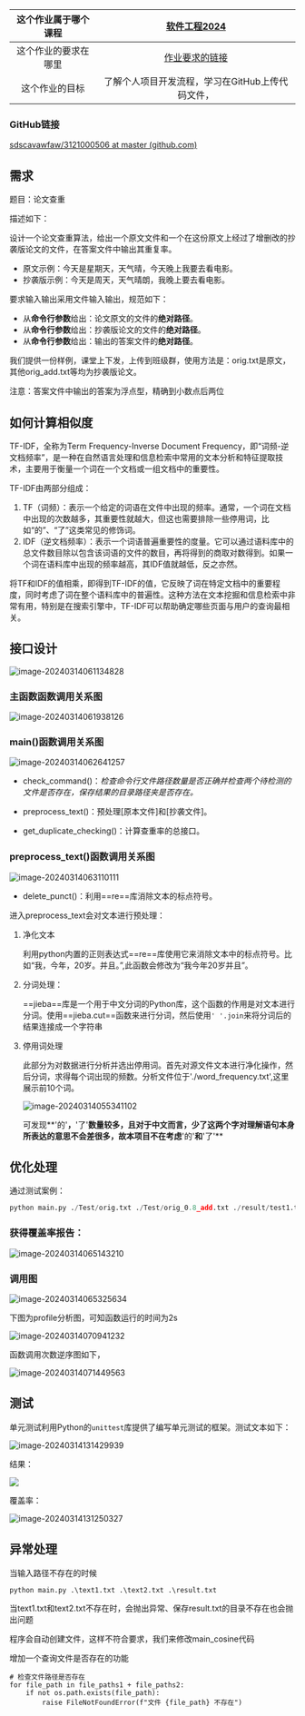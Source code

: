 | 这个作业属于哪个课程 | [软件工程2024](https://edu.cnblogs.com/campus/gdgy/SoftwareEngineering2024) |
| :------------------: | :----------------------------------------------------------: |
| 这个作业的要求在哪里 | [作业要求的链接](https://edu.cnblogs.com/campus/gdgy/SoftwareEngineering2024/homework/13136) |
|    这个作业的目标    |       了解个人项目开发流程，学习在GitHub上传代码文件，       |

### GitHub链接

[sdscavawfaw/3121000506 at master (github.com)](https://github.com/sdscavawfaw/3121000506/tree/master)

## 需求

题目：论文查重

描述如下：

设计一个论文查重算法，给出一个原文文件和一个在这份原文上经过了增删改的抄袭版论文的文件，在答案文件中输出其重复率。

- 原文示例：今天是星期天，天气晴，今天晚上我要去看电影。
- 抄袭版示例：今天是周天，天气晴朗，我晚上要去看电影。

要求输入输出采用文件输入输出，规范如下：

- 从**命令行参数**给出：论文原文的文件的**绝对路径**。
- 从**命令行参数**给出：抄袭版论文的文件的**绝对路径**。
- 从**命令行参数**给出：输出的答案文件的**绝对路径**。

我们提供一份样例，课堂上下发，上传到班级群，使用方法是：orig.txt是原文，其他orig_add.txt等均为抄袭版论文。

注意：答案文件中输出的答案为浮点型，精确到小数点后两位



## 如何计算相似度

TF-IDF，全称为Term Frequency-Inverse Document Frequency，即“词频-逆文档频率”，是一种在自然语言处理和信息检索中常用的文本分析和特征提取技术，主要用于衡量一个词在一个文档或一组文档中的重要性。

TF-IDF由两部分组成：

1. TF（词频）：表示一个给定的词语在文件中出现的频率。通常，一个词在文档中出现的次数越多，其重要性就越大，但这也需要排除一些停用词，比如“的”、“了”这类常见的修饰词。
2. IDF（逆文档频率）：表示一个词语普遍重要性的度量。它可以通过语料库中的总文件数目除以包含该词语的文件的数目，再将得到的商取对数得到。如果一个词在语料库中出现的频率越高，其IDF值就越低，反之亦然。

将TF和IDF的值相乘，即得到TF-IDF的值，它反映了词在特定文档中的重要程度，同时考虑了词在整个语料库中的普遍性。这种方法在文本挖掘和信息检索中非常有用，特别是在搜索引擎中，TF-IDF可以帮助确定哪些页面与用户的查询最相关。



## 接口设计

![image-20240314061134828](C:\Users\31435\Desktop\Typora\image-20240314061134828.png)

### 主函数函数调用关系图

![image-20240314061938126](C:\Users\31435\Desktop\Typora\image-20240314061938126.png)

### main()函数调用关系图

![image-20240314062641257](C:\Users\31435\Desktop\Typora\image-20240314062641257.png)

* check_command()：*检查命令行文件路径数量是否正确并检查两个待检测的文件是否存在，保存结果的目录路径夹是否存在。*

* preprocess_text()：预处理[原本文件]和[抄袭文件]。
* get_duplicate_checking()：计算查重率的总接口。

### preprocess_text()函数调用关系图

![image-20240314063110111](C:\Users\31435\Desktop\Typora\image-20240314063110111.png)

* delete_punct()：利用==re==库消除文本的标点符号。

  

进入preprocess_text会对文本进行预处理：

1. 净化文本

   利用python内置的正则表达式==re==库使用它来消除文本中的标点符号。比如“我，今年，20岁。并且。”,此函数会修改为“我今年20岁并且”。

2. 分词处理：

   ==jieba==库是一个用于中文分词的Python库，这个函数的作用是对文本进行分词。使用==jieba.cut==函数来进行分词，然后使用`' '.join`来将分词后的结果连接成一个字符串

3. 停用词处理

   此部分为对数据进行分析并选出停用词。首先对源文件文本进行净化操作，然后分词，求得每个词出现的频数。分析文件位于'./word_frequency.txt',这里展示前10个词。

   ![image-20240314055341102](C:\Users\31435\Desktop\Typora\image-20240314055341102.png)

   可发现**'的'**，**'了'**数量较多，且对于中文而言，少了这两个字对理解语句本身所表达的意思不会差很多，故本项目不在考虑**'的'**和**'了'**

   

## 优化处理

通过测试案例：

```python
python main.py ./Test/orig.txt ./Test/orig_0.8_add.txt ./result/test1.txt
```

### 获得覆盖率报告：

![image-20240314065143210](C:\Users\31435\Desktop\Typora\image-20240314065143210.png)

### 调用图

![image-20240314065325634](C:\Users\31435\Desktop\Typora\image-20240314065325634.png)

下图为profile分析图，可知函数运行的时间为2s

![image-20240314070941232](C:\Users\31435\Desktop\Typora\image-20240314070941232.png)

函数调用次数逆序图如下，

![image-20240314071449563](C:\Users\31435\Desktop\Typora\image-20240314071449563.png)

## 测试

单元测试利用Python的`unittest`库提供了编写单元测试的框架。测试文本如下：

![image-20240314131429939](C:\Users\31435\Desktop\Typora\image-20240314131429939.png)

结果：

![](C:\Users\31435\Desktop\Typora\image-20240314131136391.png)

覆盖率：

![image-20240314131250327](C:\Users\31435\Desktop\Typora\image-20240314131250327.png)



## 异常处理

当输入路径不存在的时候

```
python main.py .\text1.txt .\text2.txt .\result.txt
```

当text1.txt和text2.txt不存在时，会抛出异常、保存result.txt的目录不存在也会抛出问题

程序会自动创建文件，这样不符合要求，我们来修改main_cosine代码

增加一个查询文件是否存在的功能

```
# 检查文件路径是否存在
for file_path in file_paths1 + file_paths2:
	if not os.path.exists(file_path):
		raise FileNotFoundError(f"文件 {file_path} 不存在")
```